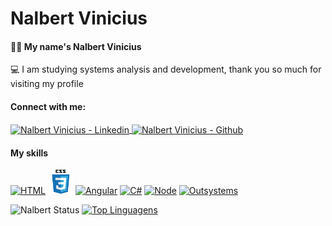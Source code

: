 
<h1>Nalbert Vinicius

<h4>👨‍🚀 My name's Nalbert Vinicius</h4>

💻 I am studying systems analysis and development, thank you so much for visiting my profile

<h4>Connect with me:</h4>
<a href="https://www.linkedin.com/in/nalbert-vinicius/">
<img align="center" alt="Nalbert Vinicius - Linkedin" height="39" width="40" src="https://cdn.jsdelivr.net/npm/simple-icons@3.0.1/icons/linkedin.svg" style="max-width:100%;">
</a>
<a href="https://github.com/nalbert-vinicius">
<img align="center" alt="Nalbert Vinicius - Github" height="39" width="40" src="https://cdn.iconscout.com/icon/free/png-512/github-154-675675.png" style="max-width:100%;">
</a><br>

<h4>My skills</h4>
<a href=""><img alt="HTML" height="39" width="40" src="https://reinierdantas.github.io/icons/html5.svg" style="max-width:100%;"></a>
<a href=""><img alt="CSS3" height="39" width="40" src="https://raw.githubusercontent.com/github/explore/6c6508f34230f0ac0d49e847a326429eefbfc030/topics/css/css.png" style="max-width:100%;"></a>
<a href=""><img alt="Angular" height="39" width="40" src="https://cdn3.iconfinder.com/data/icons/logos-and-brands-adobe/512/21_Angular-512.png" style="max-width:100%;"></a>
<a href=""><img alt="C#" height="39" width="40" src="https://docs.microsoft.com/pt-br/windows/images/csharp-logo.png" style="max-width:100%;"></a>
<a href=""><img alt="Node" height="39" width="40" src="https://cdn.iconscout.com/icon/free/png-512/node-js-1174925.png" style="max-width:100%;"></a>
<a href=""><img alt="Outsystems" height="39" width="40" src="https://is5-ssl.mzstatic.com/image/thumb/Purple123/v4/52/2e/4f/522e4fa7-69be-6df6-3167-90093a0c3b7c/source/512x512bb.jpg" style="max-width:100%;"></a>






<a href=""></a>
![Nalbert Status](https://github-readme-stats.vercel.app/api?username=nalbert-vinicius&show_icons=true&hide=css,less)
[![Top Linguagens](https://github-readme-stats.vercel.app/api/top-langs/?username=nalbert-vinicius&hide=css,scss,less&layout=compact)](https://github.com/anuraghazra/github-readme-stats) 


